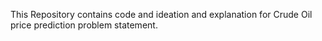 This Repository contains code and ideation and explanation for Crude Oil price prediction problem statement.
